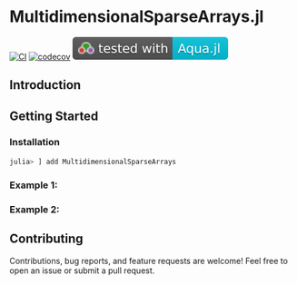 # MultidimensionalSparseArrays.jl

[![CI](https://github.com/raphasampaio/MultidimensionalSparseArrays.jl/actions/workflows/CI.yml/badge.svg)](https://github.com/raphasampaio/MultidimensionalSparseArrays.jl/actions/workflows/CI.yml)
[![codecov](https://codecov.io/github/raphasampaio/multidimensionalsparsearrays.jl/graph/badge.svg?token=I2kXECoZxZ)](https://codecov.io/github/raphasampaio/multidimensionalsparsearrays.jl)
[![Aqua](https://raw.githubusercontent.com/JuliaTesting/Aqua.jl/master/badge.svg)](https://github.com/JuliaTesting/Aqua.jl)

## Introduction

## Getting Started

### Installation

```julia
julia> ] add MultidimensionalSparseArrays
```

### Example 1:

### Example 2:

## Contributing

Contributions, bug reports, and feature requests are welcome! Feel free to open an issue or submit a pull request.
